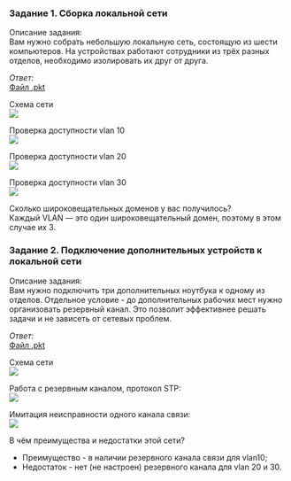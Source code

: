 ### Задание 1. Сборка локальной сети

Описание задания:  
Вам нужно собрать небольшую локальную сеть, состоящую из шести компьютеров. На устройствах работают сотрудники из трёх разных отделов, необходимо изолировать их друг от друга.

*Ответ:*  
[Файл .pkt](_attachments/04.02-1-cpt.pkt)

Схема сети  
![](_attachments/04.02-1-1.png)

Проверка доступности vlan 10  
![](_attachments/04.02-1-2.png)

Проверка доступности vlan 20  
![](_attachments/04.02-1-3.png)

Проверка доступности vlan 30  
![](_attachments/04.02-1-4.png)

Сколько широковещательных доменов у вас получилось?  
Каждый VLAN — это один широковещательный домен, поэтому в этом случае их 3.

### Задание 2. Подключение дополнительных устройств к локальной сети

Описание задания:  
Вам нужно подключить три дополнительных ноутбука к одному из отделов. Отдельное условие - до дополнительных рабочих мест нужно организовать резервный канал. Это позволит эффективнее решать задачи и не зависеть от сетевых проблем.

*Ответ:*  
[Файл .pkt](_attachments/04.02-2-cpt.pkt)  

Схема сети  
![](_attachments/04.02-2-1.png)

Работа с резервным каналом, протокол STP:  
![](_attachments/04.02-2-2.png)

Имитация неисправности одного канала связи:  
![](_attachments/04.02-2-3.png)

В чём преимущества и недостатки этой сети?  
- Преимущество - в наличии резервного канала связи для vlan10;
- Недостаток - нет (не настроен) резервного канала для vlan 20 и 30.